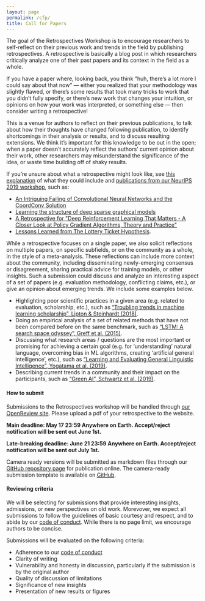 ```yaml
---
layout: page
permalink: /cfp/
title: Call for Papers
---
```


The goal of the Retrospectives Workshop is to encourage researchers to self-reflect on their previous work and trends in the field by publishing retrospectives. A retrospective is basically a blog post in which researchers critically analyze one of their past papers and its context in the field as a whole.

If you have a paper where, looking back, you think “huh, there’s a lot more I could say about that now” — either you realized that your methodology was slightly flawed, or there’s some results that took many tricks to work that you didn’t fully specify, or there’s new work that changes your intuition, or opinions on how your work was interpreted, or something else — then consider writing a retrospective!

This is a venue for authors to reflect on their previous publications, to talk about how their thoughts have changed following publication, to identify shortcomings in their analysis or results, and to discuss resulting extensions. We think it’s important for this knowledge to be out in the open; when a paper doesn’t accurately reflect the authors’ current opinion about their work, other researchers may misunderstand the significance of the idea, or waste time building off of shaky results.

If you’re unsure about what a retrospective might look like, see [this explanation](https://ml-retrospectives.github.io/how/) of what they could include and [publications from our NeurIPS 2019 workshop](https://ml-retrospectives.github.io/neurips2019/accepted_retrospectives/index.html), such as:

- [An Intriguing Failing of Convolutional Neural Networks and the CoordConv Solution](https://ml-retrospectives.github.io/neurips2019/accepted_retrospectives/2019/coordconv/)
- [Learning the structure of deep sparse graphical models](https://ml-retrospectives.github.io/neurips2019/accepted_retrospectives/2019/deep-sparse/)
- [A Retrospective for "Deep Reinforcement Learning That Matters - A Closer Look at Policy Gradient Algorithms, Theory and Practice"](https://ml-retrospectives.github.io/neurips2019/accepted_retrospectives/2019/deeprl-that-matters/)
- [Lessons Learned from The Lottery Ticket Hypothesis](https://ml-retrospectives.github.io/neurips2019/accepted_retrospectives/2019/lottery-ticket/).


While a retrospective focuses on a single paper, we also solicit reflections on multiple papers, on specific subfields, or on the community as a whole, in the style of a meta-analysis. These reflections can include more context about the community, including disseminating newly-emerging consensus or disagreement, sharing practical advice for training models, or other insights. Such a submission could discuss and analyze an interesting aspect of a set of papers (e.g. evaluation methodology, conflicting claims, etc.), or give an opinion about emerging trends. We include some examples below.

- Highlighting poor scientific practices in a given area (e.g. related to evaluation, scholarship, etc.), such as [“Troubling trends in machine learning scholarship”, Lipton & Steinhardt (2018)](https://queue.acm.org/detail.cfm?id=3328534).
- Doing an empirical analysis of a set of related methods that have not been compared before on the same benchmark, such as [“LSTM: A search space odyssey”, Greff et al. (2015)](https://arxiv.org/abs/1503.04069).
- Discussing what research areas / questions are the most important or promising for achieving a certain goal (e.g. for ‘understanding’ natural language, overcoming bias in ML algorithms, creating ‘artificial general intelligence’, etc.), such as [“Learning and Evaluating General Linguistic Intelligence”, Yogatama et al. (2019)](https://arxiv.org/abs/1901.11373).
- Describing current trends in a community and their impact on the participants, such as [“Green AI”, Schwartz et al. (2019)](https://arxiv.org/abs/1907.10597).


#### How to submit

Submissions to the Retrospectives workshop will be handled through [our OpenReview site](https://openreview.net/group?id=ICML.cc/2020/Workshop/ML_Retrospectives). Please upload a pdf of your retrospective to the website.

**Main deadline: May 17 23:59 Anywhere on Earth. Accept/reject notification will be sent out June 1st.**

**Late-breaking deadline: June 21 23:59 Anywhere on Earth. Accept/reject notification will be sent out July 1st.**

Camera ready versions will be submitted as markdown files through our [GitHub repository page](https://https://github.com/ml-retrospectives/icml2020) for publication online.  The camera-ready submission template is available on [GitHub](https://raw.githubusercontent.com/ml-retrospectives/ml-retrospectives.github.io/master/.github/ISSUE_TEMPLATE/submit-retrospective.md).

#### Reviewing criteria

We will be selecting for submissions that provide interesting insights, admissions, or new perspectives on old work. Morevover, we expect all submissions to follow the guidelines of basic courtesy and respect, and to abide by our [code of conduct](https://ml-retrospectives.github.io/coc). While there is no page limit, we encourage authors to be concise.  

Submissions will be evaluated on the following criteria:

- Adherence to our [code of conduct](https://ml-retrospectives.github.io/coc)
- Clarity of writing
- Vulnerability and honesty in discussion, particularly if the submission is by the original author
- Quality of discussion of limitations
- Significance of new insights
- Presentation of new results or figures

